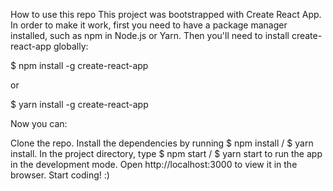 
How to use this repo
This project was bootstrapped with Create React App. In order to make it work, first you need to have a package manager installed, such as npm in Node.js or Yarn. Then you'll need to install create-react-app globally:

$ npm install -g create-react-app

or

$ yarn install -g create-react-app

Now you can:

Clone the repo.
Install the dependencies by running $ npm install / $ yarn install.
In the project directory, type $ npm start / $ yarn start to run the app in the development mode.
Open http://localhost:3000 to view it in the browser.
Start coding! :)
